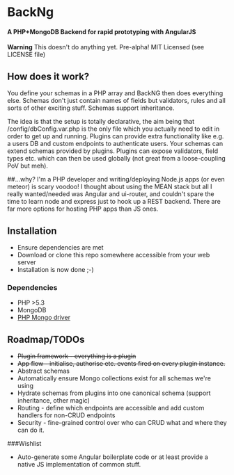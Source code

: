 # BackNg
#### A PHP+MongoDB Backend for rapid prototyping with AngularJS

**Warning** This doesn't do anything yet. Pre-alpha!
MIT Licensed (see LICENSE file)

## How does it work?
You define your schemas in a PHP array and BackNG then does everything else. Schemas don't just contain
names of fields but validators, rules and all sorts of other exciting stuff. Schemas support inheritance.

The idea is that the setup is totally declarative, the aim being that /config/dbConfig.var.php is the
only file which you actually need to edit in order to get up and running. Plugins can provide extra
functionality like e.g. a users DB and custom endpoints to authenticate users. Your schemas can
extend schemas provided by plugins. Plugins can expose validators, field types etc. which can then
be used globally (not great from a loose-coupling PoV but meh).

##...why?
I'm a PHP developer and writing/deploying Node.js apps (or even meteor) is scary voodoo! I thought about
using the MEAN stack but all I really wanted/needed was Angular and ui-router, and couldn't spare the
time to learn node and express just to hook up a REST backend. There are far more options for hosting
PHP apps than JS ones.

## Installation
- Ensure dependencies are met
- Download or clone this repo somewhere accessible from your web server
- Installation is now done ;-)

### Dependencies
- PHP >5.3
- MongoDB
- [PHP Mongo driver](http://www.php.net/manual/en/mongo.installation.php)

## Roadmap/TODOs
- ~~Plugin framework - everything is a plugin~~
- ~~App flow - initialise, authorise etc. events fired on every plugin instance.~~
- Abstract schemas
- Automatically ensure Mongo collections exist for all schemas we're using
- Hydrate schemas from plugins into one canonical schema (support inheritance, other magic)
- Routing - define which endpoints are accessible and add custom handlers for non-CRUD endpoints
- Security - fine-grained control over who can CRUD what and where they can do it.

###Wishlist
- Auto-generate some Angular boilerplate code or at least provide a native JS implementation of
common stuff.
